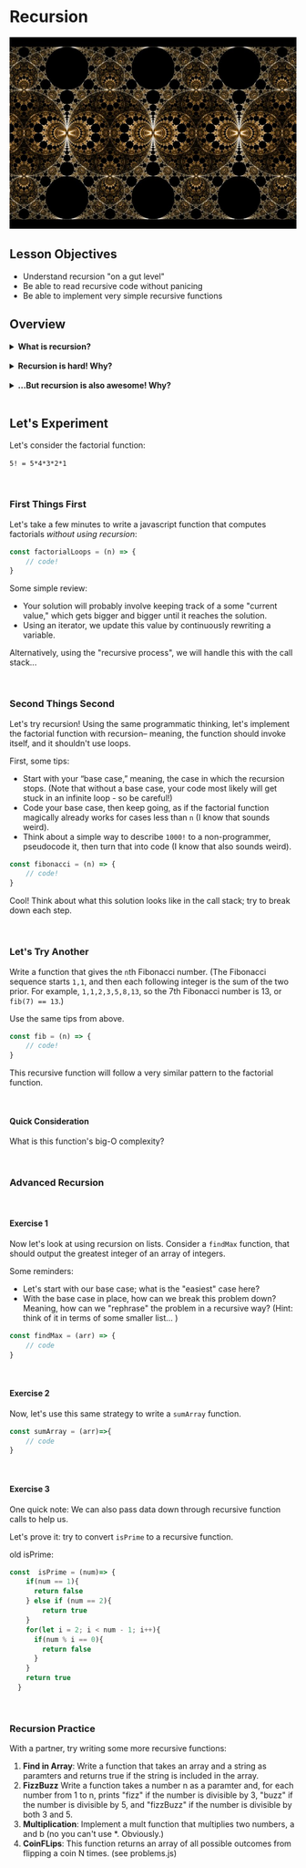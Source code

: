 # Recursion

[![](/Fractal-Mobius-Patterns-05.jpg)](http://google.com.au/)

## Lesson Objectives
- Understand recursion "on a gut level"
- Be able to read recursive code without panicing
- Be able to implement very simple recursive functions 

## Overview

<details>
<summary><strong>What is recursion?</strong></summary>
<br>

It looks like this:

```js
const doStuff = () => {
// blah blah
	doStuff()
}
```

Anytime a function invokes itself, that's recursion!

</details>

<br>

<details>
<summary><strong>Recursion is hard! Why?</strong></summary>
<br>

Recursion is generally hard to reason with; there are different ways to use recursion, and we're used to thinking in loops. Plus, when you mess up, your code crashes, just like `while` loops.

</details>

<br>

<details>
<summary><strong>...But recursion is also awesome! Why?</strong></summary>
<br>

Recursion helps you to reinforce core concepts; it can impress interviewers, peers, first dates, etc... Plus, you can do anything with recursion– you really don't need loops– and it's often a more fun, simple, and clean way of functional iteration.

</details>

<br>

## Let's Experiment

Let's consider the factorial function:

`5! = 5*4*3*2*1`

<br>

### First Things First

Let's take a few minutes to write a javascript function that computes factorials *without using recursion*:

```js
const factorialLoops = (n) => {
    // code!
}
```

Some simple review:

- Your solution will probably involve keeping track of a some "current value," which gets bigger and bigger until it reaches the solution.
- Using an iterator, we update this value by continuously rewriting a variable.

Alternatively, using the "recursive process", we will handle this with the call stack...

<br>

### Second Things Second

Let's try recursion! Using the same programmatic thinking, let's implement the factorial function with recursion– meaning, the function should invoke itself, and it shouldn't use loops. 

First, some tips:

- Start with your “base case,” meaning, the case in which the recursion stops. (Note that without a base case, your code most likely will get stuck in an infinite loop - so be careful!) 
- Code your base case, then keep going, as if the factorial function magically already works for cases less than `n` (I know that sounds weird).
- Think about a simple way to describe `1000!` to a non-programmer, pseudocode it, then turn that into code (I know that also sounds weird). 
  
```js
const fibonacci = (n) => {
    // code!
}
```

Cool! Think about what this solution looks like in the call stack; try to break down each step. 

<br>

### Let's Try Another

Write a function that gives the `n`th Fibonacci number. (The Fibonacci sequence starts `1,1`, and then each following integer is the sum of the two prior. For example, `1,1,2,3,5,8,13`, so the 7th Fibonacci number is 13, or `fib(7) == 13`.)

Use the same tips from above.

```js
const fib = (n) => {
    // code!
}
```

This recursive function will follow a very similar pattern to the factorial function.

<br>

#### Quick Consideration

What is this function's big-O complexity?

<br>

### Advanced Recursion

<br>

#### Exercise 1

Now let's look at using recursion on lists. Consider a `findMax` function, that should output the greatest integer of an array of integers.

Some reminders:

- Let's start with our base case; what is the "easiest" case here?
- With the base case in place, how can we break this problem down? Meaning, how can we "rephrase" the problem in a recursive way? (Hint: think of it in terms of some smaller list... )

```js
const findMax = (arr) => {
    // code
}
```

<br>

#### Exercise 2

Now, let's use this same strategy to write a `sumArray` function.

```js
const sumArray = (arr)=>{
    // code
}
```

<br>

#### Exercise 3

One quick note: We can also pass data down through recursive function calls to help us.

Let's prove it: try to convert `isPrime` to a recursive function.

old isPrime:

```js
const  isPrime = (num)=> {
    if(num == 1){
      return false
    } else if (num == 2){
        return true
    }
    for(let i = 2; i < num - 1; i++){
      if(num % i == 0){
        return false
      }
    }
    return true
  }
```

<br>

### Recursion Practice

With a partner, try writing some more recursive functions:

1. **Find in Array**: Write a function that takes an array and a string as paramters and returns true if the string is included in the array.
1. **FizzBuzz** Write a function takes a number n as a paramter and, for each number from 1 to n, prints "fizz" if the number is divisible by 3, "buzz" if the number is divisible by 5, and "fizzBuzz" if the number is divisible by both 3 and 5.
1. **Multiplication**: Implement a mult function that multiplies two numbers, a and b (no you can't use *. Obviously.)
1. **CoinFLips**: This function returns an array of all possible outcomes from flipping a coin N times. (see problems.js)
